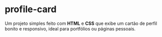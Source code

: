 # profile-card
Um projeto simples feito com **HTML** e **CSS** que exibe um cartão de perfil bonito e responsivo, ideal para portfólios ou páginas pessoais.
